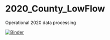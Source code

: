 # 2020_County_LowFlow
 Operational 2020 data processing

 [![Binder](https://mybinder.org/badge_logo.svg)](https://mybinder.org/v2/gh/5025-Main/2020_County_LowFlow/master?urlpath=https%3A%2F%2Fgithub.com%2F5025-Main%2F2020_County_LowFlow%2Fblob%2Fmaster%2FPython_code%2FJupyter%2520notebook%2F2020%2520Low%2520Flow%2520Data%2520Processing.ipynb)
 